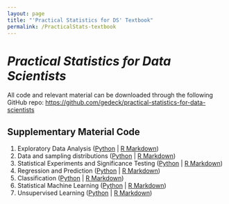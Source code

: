 ```yaml
---
layout: page
title: "'Practical Statistics for DS' Textbook"
permalink: /PracticalStats-textbook
---
```


# *Practical Statistics for Data Scientists* 
All code and relevant material can be downloaded through the following GitHub repo: <https://github.com/gedeck/practical-statistics-for-data-scientists>


## Supplementary Material Code
1. Exploratory Data Analysis ([Python](PracticalStats/python/notebooks/Chapter1-Exploratory_Data_Analysis.html) | [R Markdown](PracticalStats/R/notebooks/Chapter1-Exploratory_Data_Analysis.html))
2. Data and sampling distributions ([Python](PracticalStats/python/notebooks/Chapter2-Data_and_sampling_distributions.html) | [R Markdown](PracticalStats/R/notebooks/Chapter2-Data_and_sampling_distributions.html))
3. Statistical Experiments and Significance Testing ([Python](PracticalStats/python/notebooks/Chapter3-Statistical_Experiments_and_Significance_Testing.html) | [R Markdown](PracticalStats/R/notebooks/Chapter3-Statistical_Experiments_and_Significance_Testing.html))
4. Regression and Prediction ([Python](PracticalStats/python/notebooks/Chapter4-Regression_and_Prediction.html) | [R Markdown](PracticalStats/R/notebooks/Chapter4-Regression_and_Prediction.html))
5. Classification ([Python](PracticalStats/python/notebooks/Chapter5-Classification.html) | [R Markdown](PracticalStats/R/notebooks/Chapter5-Classification.html))
6. Statistical Machine Learning ([Python](PracticalStats/python/notebooks/Chapter6-Statistical_Machine_Learning.html) | [R Markdown](PracticalStats/R/notebooks/Chapter6-Statistical_Machine_Learning.html))
7. Unsupervised Learning ([Python](PracticalStats/python/notebooks/Chapter7-Unsupervised_Learning.html) | [R Markdown](PracticalStats/R/notebooks/Chapter7-Unsupervised_Learning.html))

